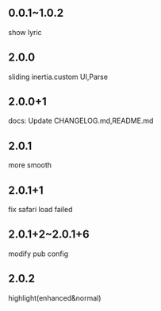## 0.0.1~1.0.2
show lyric
## 2.0.0
sliding inertia.custom UI,Parse
## 2.0.0+1
docs: Update CHANGELOG.md,README.md
## 2.0.1
more smooth
## 2.0.1+1
fix safari load failed
## 2.0.1+2~2.0.1+6
modify pub config
## 2.0.2
highlight(enhanced&normal)